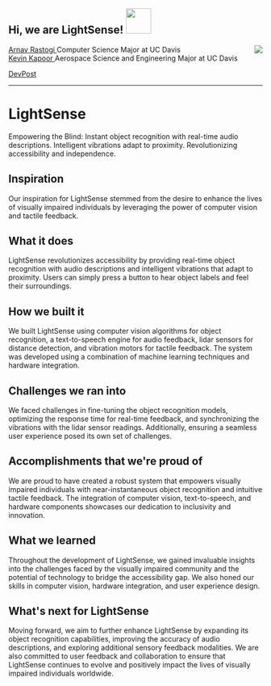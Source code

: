 <h2> Hi, we are LightSense! <img src="https://media.giphy.com/media/mGcNjsfWAjY5AEZNw6/giphy.gif" width="50"></h2>
<img align='right' src= width="230">
<p>
  <a href="https://linkedin.com/in/arnav-rastogi">Arnav Rastogi </a>Computer Science Major at UC Davis</br>
  <a href="https://www.linkedin.com/in/kevin-kapoor-90572821a/">Kevin Kapoor </a>Aerospace Science and Engineering Major at UC Davis
</p>

[DevPost](https://devpost.com/software/visionverse?ref_content=user-portfolio&ref_feature=in_progress)

---



# LightSense
Empowering the Blind: Instant object recognition with real-time audio descriptions. Intelligent vibrations adapt to proximity. Revolutionizing accessibility and independence.

## Inspiration
Our inspiration for LightSense stemmed from the desire to enhance the lives of visually impaired individuals by leveraging the power of computer vision and tactile feedback.

## What it does
LightSense revolutionizes accessibility by providing real-time object recognition with audio descriptions and intelligent vibrations that adapt to proximity. Users can simply press a button to hear object labels and feel their surroundings.

## How we built it
We built LightSense using computer vision algorithms for object recognition, a text-to-speech engine for audio feedback, lidar sensors for distance detection, and vibration motors for tactile feedback. The system was developed using a combination of machine learning techniques and hardware integration.

## Challenges we ran into
We faced challenges in fine-tuning the object recognition models, optimizing the response time for real-time feedback, and synchronizing the vibrations with the lidar sensor readings. Additionally, ensuring a seamless user experience posed its own set of challenges.

## Accomplishments that we're proud of
We are proud to have created a robust system that empowers visually impaired individuals with near-instantaneous object recognition and intuitive tactile feedback. The integration of computer vision, text-to-speech, and hardware components showcases our dedication to inclusivity and innovation.

## What we learned
Throughout the development of LightSense, we gained invaluable insights into the challenges faced by the visually impaired community and the potential of technology to bridge the accessibility gap. We also honed our skills in computer vision, hardware integration, and user experience design.

## What's next for LightSense
Moving forward, we aim to further enhance LightSense by expanding its object recognition capabilities, improving the accuracy of audio descriptions, and exploring additional sensory feedback modalities. We are also committed to user feedback and collaboration to ensure that LightSense continues to evolve and positively impact the lives of visually impaired individuals worldwide.
